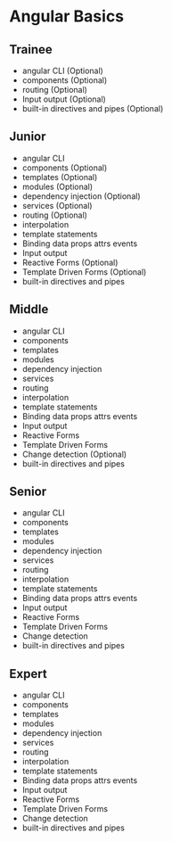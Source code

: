 # Angular Basics
 
## Trainee

- angular CLI (Optional)
- components (Optional)
- routing (Optional)
- Input output (Optional)
- built-in directives and pipes (Optional)

## Junior

- angular CLI
- components (Optional)
- templates (Optional)
- modules (Optional)
- dependency injection (Optional)
- services (Optional)
- routing (Optional)
- interpolation
- template statements
- Binding data props attrs events
- Input output
- Reactive Forms (Optional)
- Template Driven Forms (Optional)
- built-in directives and pipes

## Middle

- angular CLI
- components
- templates
- modules
- dependency injection
- services
- routing
- interpolation
- template statements
- Binding data props attrs events
- Input output
- Reactive Forms
- Template Driven Forms
- Change detection (Optional)
- built-in directives and pipes

## Senior

- angular CLI
- components
- templates
- modules
- dependency injection
- services
- routing
- interpolation
- template statements
- Binding data props attrs events
- Input output
- Reactive Forms
- Template Driven Forms
- Change detection
- built-in directives and pipes

## Expert

- angular CLI
- components
- templates
- modules
- dependency injection
- services
- routing
- interpolation
- template statements
- Binding data props attrs events
- Input output
- Reactive Forms
- Template Driven Forms
- Change detection
- built-in directives and pipes
